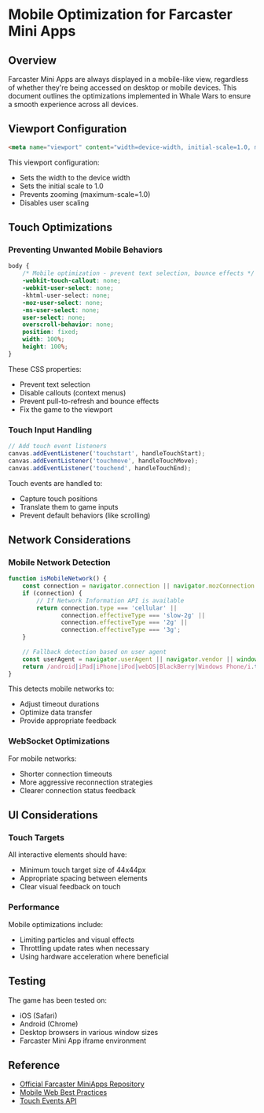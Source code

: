 # Mobile Optimization for Farcaster Mini Apps

## Overview

Farcaster Mini Apps are always displayed in a mobile-like view, regardless of whether they're being accessed on desktop or mobile devices. This document outlines the optimizations implemented in Whale Wars to ensure a smooth experience across all devices.

## Viewport Configuration

```html
<meta name="viewport" content="width=device-width, initial-scale=1.0, maximum-scale=1.0, user-scalable=no">
```

This viewport configuration:
- Sets the width to the device width
- Sets the initial scale to 1.0
- Prevents zooming (maximum-scale=1.0)
- Disables user scaling

## Touch Optimizations

### Preventing Unwanted Mobile Behaviors

```css
body {
    /* Mobile optimization - prevent text selection, bounce effects */
    -webkit-touch-callout: none;
    -webkit-user-select: none;
    -khtml-user-select: none;
    -moz-user-select: none;
    -ms-user-select: none;
    user-select: none;
    overscroll-behavior: none;
    position: fixed;
    width: 100%;
    height: 100%;
}
```

These CSS properties:
- Prevent text selection
- Disable callouts (context menus)
- Prevent pull-to-refresh and bounce effects
- Fix the game to the viewport

### Touch Input Handling

```javascript
// Add touch event listeners
canvas.addEventListener('touchstart', handleTouchStart);
canvas.addEventListener('touchmove', handleTouchMove);
canvas.addEventListener('touchend', handleTouchEnd);
```

Touch events are handled to:
- Capture touch positions
- Translate them to game inputs
- Prevent default behaviors (like scrolling)

## Network Considerations

### Mobile Network Detection

```javascript
function isMobileNetwork() {
    const connection = navigator.connection || navigator.mozConnection || navigator.webkitConnection;
    if (connection) {
        // If Network Information API is available
        return connection.type === 'cellular' || 
               connection.effectiveType === 'slow-2g' || 
               connection.effectiveType === '2g' || 
               connection.effectiveType === '3g';
    }
    
    // Fallback detection based on user agent
    const userAgent = navigator.userAgent || navigator.vendor || window.opera;
    return /android|iPad|iPhone|iPod|webOS|BlackBerry|Windows Phone/i.test(userAgent);
}
```

This detects mobile networks to:
- Adjust timeout durations
- Optimize data transfer
- Provide appropriate feedback

### WebSocket Optimizations

For mobile networks:
- Shorter connection timeouts
- More aggressive reconnection strategies
- Clearer connection status feedback

## UI Considerations

### Touch Targets

All interactive elements should have:
- Minimum touch target size of 44x44px
- Appropriate spacing between elements
- Clear visual feedback on touch

### Performance

Mobile optimizations include:
- Limiting particles and visual effects
- Throttling update rates when necessary
- Using hardware acceleration where beneficial

## Testing

The game has been tested on:
- iOS (Safari)
- Android (Chrome)
- Desktop browsers in various window sizes
- Farcaster Mini App iframe environment

## Reference

- [Official Farcaster MiniApps Repository](https://github.com/farcasterxyz/miniapps)
- [Mobile Web Best Practices](https://developer.mozilla.org/en-US/docs/Web/Guide/Mobile)
- [Touch Events API](https://developer.mozilla.org/en-US/docs/Web/API/Touch_events) 